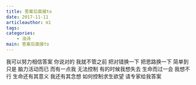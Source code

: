 ```yaml
---
title: 答案后面接to
date: 2017-11-11
articleauthor: m1
tags:
categories:
    - 浊诗
main: 答案后面接to
---
```


我可以努力相信答案
你说对的
我就不管之前
把对错换一下
把思路换一下
简单到只是
脑力活动而已
而有一点我
无法控制
有的时候我想失去
生命而过一会
我想不行
生命还有其意义
我还有其念想
如何控制求生欲望
请专家给我答案
